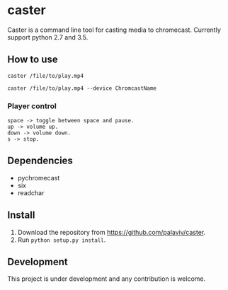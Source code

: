 caster
======

Caster is a command line tool for casting media to chromecast.
Currently support python 2.7 and 3.5.

How to use
-----------

```
caster /file/to/play.mp4

caster /file/to/play.mp4 --device ChromcastName
```

### Player control

```
space -> toggle between space and pause.
up -> volume up.
down -> volume down.
s -> stop.
```

Dependencies
------------

* pychromecast
* six
* readchar

Install
-------

1. Download the repository from https://github.com/palaviv/caster.
2. Run `python setup.py install`.


Development
-----------

This project is under development and any contribution is welcome.


